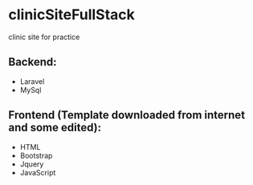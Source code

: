 # clinicSiteFullStack
clinic site for practice
## Backend:
* Laravel
* MySql
## Frontend (Template downloaded from internet and some edited):
* HTML
* Bootstrap
* Jquery
* JavaScript
